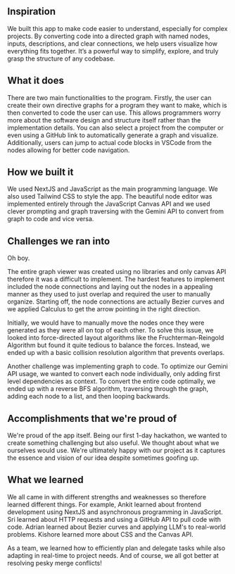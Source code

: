 ## Inspiration

We built this app to make code easier to understand, especially for complex projects. By converting code into a directed graph with named nodes, inputs, descriptions, and clear connections, we help users visualize how everything fits together. It’s a powerful way to simplify, explore, and truly grasp the structure of any codebase.

## What it does

There are two main functionalities to the program. Firstly, the user can create their own directive graphs for a program they want to make, which is then converted to code the user can use. This allows programmers worry more about the software design and structure itself rather than the implementation details. You can also select a project from the computer or even using a GitHub link to automatically generate a graph and visualize. Additionally, users can jump to actual code blocks in VSCode from the nodes allowing for better code navigation.

## How we built it

We used NextJS and JavaScript as the main programming language. We also used Tailwind CSS to style the app. The beautiful node editor was implemented entirely through the JavaScript Canvas API and we used clever prompting and graph traversing with the Gemini API to convert from graph to code and vice versa.

## Challenges we ran into

Oh boy.

The entire graph viewer was created using no libraries and only canvas API therefore it was a difficult to implement. The hardest features to implement included the node connections and laying out the nodes in a appealing manner as they used to just overlap and required the user to manually organize. Starting off, the node connections are actually Bezier curves and we applied Calculus to get the arrow pointing in the right direction. 

Initially, we would have to manually move the nodes once they were generated as they were all on top of each other. To solve this issue, we looked into force-directed layout algorithms like the Fruchterman-Reingold Algorithm but found it quite tedious to balance the forces. Instead, we ended up with a basic collision resolution algorithm that prevents overlaps. 

Another challenge was implementing graph to code. To optimize our Gemini API usage, we wanted to convert each node individually, only adding first level dependencies as context. To convert the entire code optimally, we ended up with a reverse BFS algorithm, traversing through the graph, adding each node to a list, and then looping backwards.

## Accomplishments that we're proud of

We're proud of the app itself. Being our first 1-day hackathon, we wanted to create something challenging but also useful. We thought about what we ourselves would use. We're ultimately happy with our project as it captures the essence and vision of our idea despite sometimes goofing up.

## What we learned

We all came in with different strengths and weaknesses so therefore learned different things. For example, Ankit learned about frontend development using NextJS and asynchronous programming in JavaScript. Sri learned about HTTP requests and using a GitHub API to pull code with code. Adrian learned about Bezier curves and applying LLM's to real-world problems. Kishore learned more about CSS and the Canvas API.

As a team, we learned how to efficiently plan and delegate tasks while also adapting in real-time to project needs. And of course, we all got better at resolving pesky merge conflicts!
